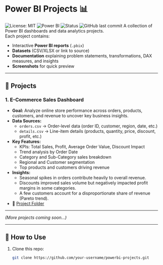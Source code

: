 # Power BI Projects 📊

![License: MIT](https://img.shields.io/badge/License-MIT-yellow.svg)
![Power BI](https://img.shields.io/badge/Made%20with-Power%20BI-blue)
![Status](https://img.shields.io/badge/Status-Active-success)
![GitHub last commit](https://img.shields.io/github/last-commit/your-username/powerbi-projects)
A collection of Power BI dashboards and data analytics projects.  
Each project contains:
- Interactive **Power BI reports** (`.pbix`)
- **Datasets** (CSV/XLSX or link to source)
- **Documentation** explaining problem statements, transformations, DAX measures, and insights
- **Screenshots** for quick preview

---

## 🔹 Projects

### 1. E-Commerce Sales Dashboard
- **Goal:** Analyze online store performance across orders, products, customers, and revenue to uncover key business insights.  
- **Data Sources:**
  - `orders.csv` → Order-level data (order ID, customer, region, date, etc.)
  - `details.csv` → Line-item details (products, quantity, price, discount, profit, etc.)
- **Key Features:**
  - KPIs: Total Sales, Profit, Average Order Value, Discount Impact
  - Trend analysis by Order Date
  - Category and Sub-Category sales breakdown
  - Regional and Customer segmentation
  - Top products and customers driving revenue
- **Insights:**
  - Seasonal spikes in orders contribute heavily to overall revenue.
  - Discounts improved sales volume but negatively impacted profit margins in some categories.
  - A few customers account for a disproportionate share of revenue (Pareto trend).
- 📂 [Project Folder](./ecommerce-sales)

---

*(More projects coming soon…)*

---

## 🚀 How to Use
1. Clone this repo:  
   ```bash
   git clone https://github.com/your-username/powerbi-projects.git
